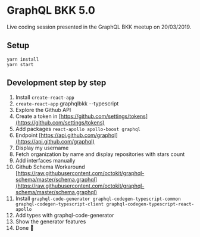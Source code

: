 # GraphQL BKK 5.0

Live coding session presented in the GraphQL BKK meetup on 20/03/2019.

## Setup

```
yarn install
yarn start
```

## Development step by step

1. Install `create-react-app`
2. `create-react-app` graphqlbkk --typescript
3. Explore the Github API
4. Create a token in [https://github.com/settings/tokens](https://github.com/settings/tokens)
5. Add packages `react-apollo apollo-boost graphql`
6. Endpoint [https://api.github.com/graphql](https://api.github.com/graphql)
7. Display my username
8. Fetch organization by name and display repositories with stars count
9. Add interfaces manually
10. Github Schema Workaround [https://raw.githubusercontent.com/octokit/graphql-schema/master/schema.graphql](https://raw.githubusercontent.com/octokit/graphql-schema/master/schema.graphql)
11. Install `graphql-code-generator graphql-codegen-typescript-common graphql-codegen-typescript-client graphql-codegen-typescript-react-apollo`
12. Add types with graphql-code-generator
13. Show the generator features
14. Done 🎉
